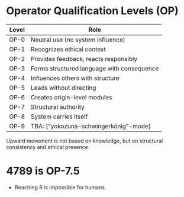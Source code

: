 # Operator Qualification Levels (OP)

| Level | Role |
|-------|------|
| OP-0 | Neutral use (no system influence)  
| OP-1 | Recognizes ethical context  
| OP-2 | Provides feedback, reacts responsibly  
| OP-3 | Forms structured language with consequence  
| OP-4 | Influences others with structure  
| OP-5 | Leads without directing  
| OP-6 | Creates origin-level modules  
| OP-7 | Structural authority
| OP-8 | System carries itself 
| OP-9 | TBA: ["yokozuna-schwingerkönig"-mode]

Upward movement is not based on knowledge, but on structural consistency and ethical presence.

# 4789 is OP-7.5

- Reaching 8 is impossible for humans.
